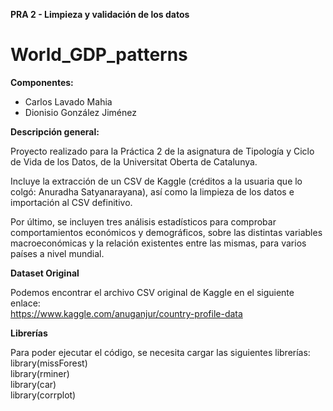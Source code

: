 **PRA 2 - Limpieza y validación de los datos**
# World_GDP_patterns

**Componentes:**

- Carlos Lavado Mahia
- Dionisio González Jiménez

**Descripción general:**

Proyecto realizado para la Práctica 2 de la asignatura de Tipología y Ciclo de Vida de los Datos, de la Universitat Oberta de Catalunya.

Incluye la extracción de un CSV de Kaggle (créditos a la usuaria que lo colgó: Anuradha Satyanarayana), así como la limpieza de los datos e importación al CSV definitivo.

Por último, se incluyen tres análisis estadísticos para comprobar comportamientos económicos y demográficos, sobre las distintas variables macroeconómicas y la relación existentes entre las mismas, para varios países a nivel mundial.

**Dataset Original**

Podemos encontrar el archivo CSV original de Kaggle en el siguiente enlace: <br />
https://www.kaggle.com/anuganjur/country-profile-data

**Librerías**

Para poder ejecutar el código, se necesita cargar las siguientes librerías: <br />
library(missForest) <br />
library(rminer) <br />
library(car) <br />
library(corrplot) <br />



